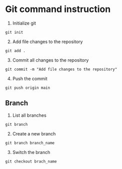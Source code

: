 # Git command instruction 

1. Initialize git 
```
git init
```

2. Add file changes to the repository
```
git add .
```

3. Commit all changes to the repository

```
git commit -m "Add file changes to the repository"
```

4. Push the commit
```
git push origin main
```

## Branch 

1. List all branches
```
git branch
```

2. Create a new branch
```
git branch branch_name
```

3. Switch the branch
```
git checkout brach_name
```